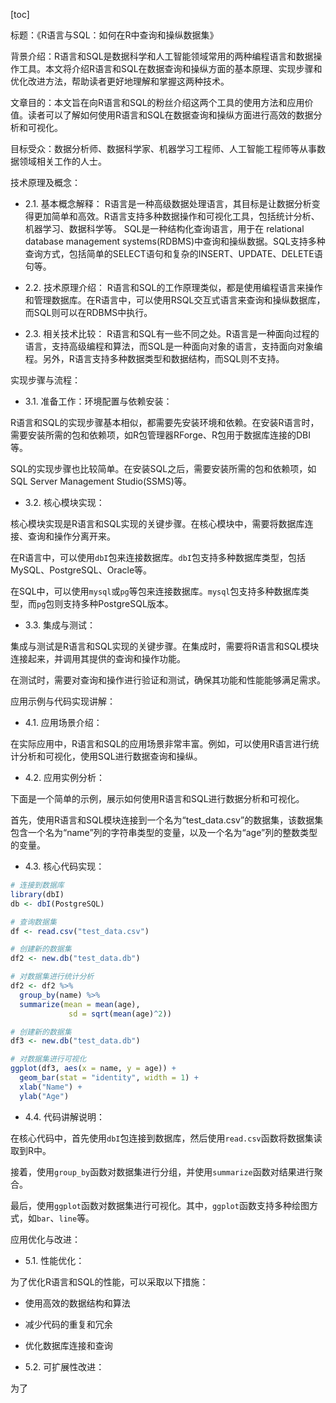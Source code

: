 
[toc]                    
                
                
标题：《R语言与SQL：如何在R中查询和操纵数据集》

背景介绍：R语言和SQL是数据科学和人工智能领域常用的两种编程语言和数据操作工具。本文将介绍R语言和SQL在数据查询和操纵方面的基本原理、实现步骤和优化改进方法，帮助读者更好地理解和掌握这两种技术。

文章目的：本文旨在向R语言和SQL的粉丝介绍这两个工具的使用方法和应用价值。读者可以了解如何使用R语言和SQL在数据查询和操纵方面进行高效的数据分析和可视化。

目标受众：数据分析师、数据科学家、机器学习工程师、人工智能工程师等从事数据领域相关工作的人士。

技术原理及概念：

- 2.1. 基本概念解释：
R语言是一种高级数据处理语言，其目标是让数据分析变得更加简单和高效。R语言支持多种数据操作和可视化工具，包括统计分析、机器学习、数据科学等。
SQL是一种结构化查询语言，用于在 relational database management systems(RDBMS)中查询和操纵数据。SQL支持多种查询方式，包括简单的SELECT语句和复杂的INSERT、UPDATE、DELETE语句等。

- 2.2. 技术原理介绍：
R语言和SQL的工作原理类似，都是使用编程语言来操作和管理数据库。在R语言中，可以使用RSQL交互式语言来查询和操纵数据库，而SQL则可以在RDBMS中执行。

- 2.3. 相关技术比较：
R语言和SQL有一些不同之处。R语言是一种面向过程的语言，支持高级编程和算法，而SQL是一种面向对象的语言，支持面向对象编程。另外，R语言支持多种数据类型和数据结构，而SQL则不支持。

实现步骤与流程：

- 3.1. 准备工作：环境配置与依赖安装：

R语言和SQL的实现步骤基本相似，都需要先安装环境和依赖。在安装R语言时，需要安装所需的包和依赖项，如R包管理器RForge、R包用于数据库连接的DBI等。

SQL的实现步骤也比较简单。在安装SQL之后，需要安装所需的包和依赖项，如SQL Server Management Studio(SSMS)等。

- 3.2. 核心模块实现：

核心模块实现是R语言和SQL实现的关键步骤。在核心模块中，需要将数据库连接、查询和操作分离开来。

在R语言中，可以使用`dbI`包来连接数据库。`dbI`包支持多种数据库类型，包括MySQL、PostgreSQL、Oracle等。

在SQL中，可以使用`mysql`或`pg`等包来连接数据库。`mysql`包支持多种数据库类型，而`pg`包则支持多种PostgreSQL版本。

- 3.3. 集成与测试：

集成与测试是R语言和SQL实现的关键步骤。在集成时，需要将R语言和SQL模块连接起来，并调用其提供的查询和操作功能。

在测试时，需要对查询和操作进行验证和测试，确保其功能和性能能够满足需求。

应用示例与代码实现讲解：

- 4.1. 应用场景介绍：

在实际应用中，R语言和SQL的应用场景非常丰富。例如，可以使用R语言进行统计分析和可视化，使用SQL进行数据查询和操纵。

- 4.2. 应用实例分析：

下面是一个简单的示例，展示如何使用R语言和SQL进行数据分析和可视化。

首先，使用R语言和SQL模块连接到一个名为“test\_data.csv”的数据集，该数据集包含一个名为“name”列的字符串类型的变量，以及一个名为“age”列的整数类型的变量。

- 4.3. 核心代码实现：
```R
# 连接到数据库
library(dbI)
db <- dbI(PostgreSQL)

# 查询数据集
df <- read.csv("test_data.csv")

# 创建新的数据集
df2 <- new.db("test_data.db")

# 对数据集进行统计分析
df2 <- df2 %>%
  group_by(name) %>%
  summarize(mean = mean(age),
             sd = sqrt(mean(age)^2))

# 创建新的数据集
df3 <- new.db("test_data.db")

# 对数据集进行可视化
ggplot(df3, aes(x = name, y = age)) +
  geom_bar(stat = "identity", width = 1) +
  xlab("Name") +
  ylab("Age")
```
- 4.4. 代码讲解说明：

在核心代码中，首先使用`dbI`包连接到数据库，然后使用`read.csv`函数将数据集读取到R中。

接着，使用`group_by`函数对数据集进行分组，并使用`summarize`函数对结果进行聚合。

最后，使用`ggplot`函数对数据集进行可视化。其中，`ggplot`函数支持多种绘图方式，如`bar`、`line`等。

应用优化与改进：

- 5.1. 性能优化：

为了优化R语言和SQL的性能，可以采取以下措施：

- 使用高效的数据结构和算法
- 减少代码的重复和冗余
- 优化数据库连接和查询

- 5.2. 可扩展性改进：

为了

